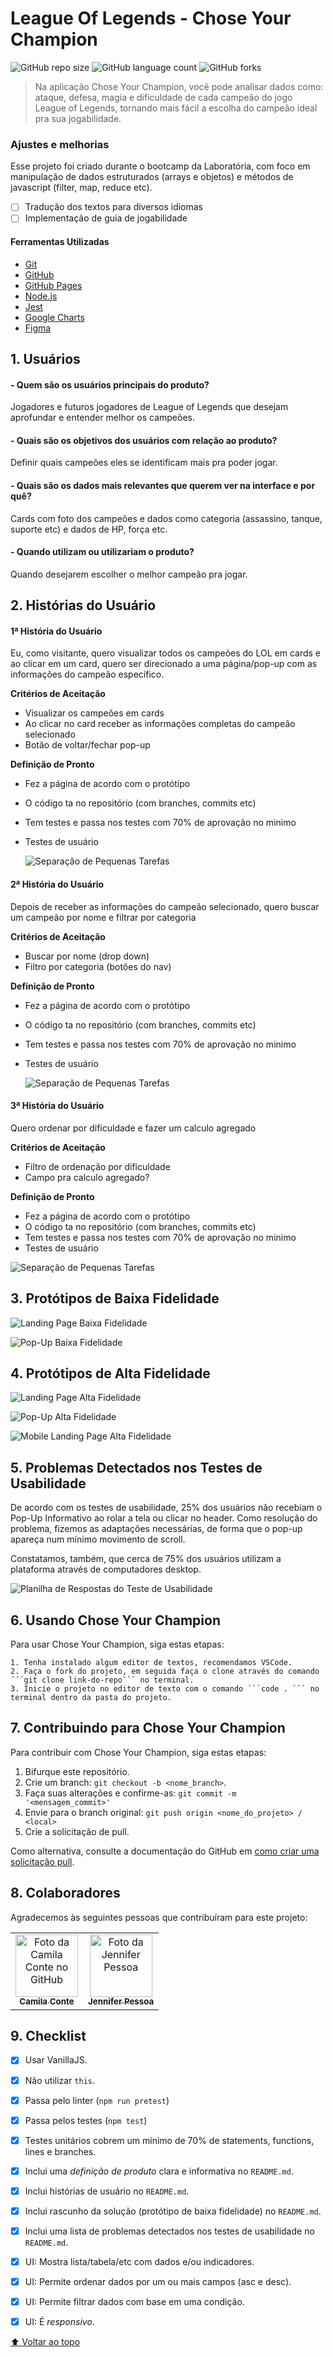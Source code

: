# League Of Legends - Chose Your Champion

![GitHub repo size](https://img.shields.io/github/repo-size/caxconte/SAP006-data-lovers?style=for-the-badge)
![GitHub language count](https://img.shields.io/github/languages/count/caxconte/SAP006-data-lovers?style=for-the-badge)
![GitHub forks](https://img.shields.io/github/forks/caxconte/SAP006-data-lovers?style=for-the-badge)

> Na aplicação Chose Your Champion, você pode analisar dados como: ataque, defesa, magia e dificuldade de cada campeão do jogo League of Legends, tornando mais fácil a escolha do campeão ideal pra sua jogabilidade.

### Ajustes e melhorias

Esse projeto foi criado durante o bootcamp da Laboratória, com foco em manipulação de dados estruturados (arrays e objetos) e métodos de javascript (filter, map, reduce etc).

- [ ] Tradução dos textos para diversos idiomas
- [ ] Implementação de guia de jogabilidade

#### Ferramentas Utilizadas

- [Git](https://git-scm.com/)
- [GitHub](https://github.com/)
- [GitHub Pages](https://pages.github.com/)
- [Node.js](https://nodejs.org/)
- [Jest](https://jestjs.io/)
- [Google Charts](https://developers.google.com/chart/)
- [Figma](https://figma.com/)

## 1. Usuários

#### - Quem são os usuários principais do produto?

  Jogadores e futuros jogadores de League of Legends que desejam aprofundar e entender melhor os campeões.

#### - Quais são os objetivos dos usuários com relação ao produto?

  Definir quais campeões eles se identificam mais pra poder jogar.

#### - Quais são os dados mais relevantes que querem ver na interface e por quê?

  Cards com foto dos campeões e dados como categoria (assassino, tanque, suporte etc) e dados de HP, força etc.

#### - Quando utilizam ou utilizariam o produto?

  Quando desejarem escolher o melhor campeão pra jogar.


## 2. Histórias do Usuário

#### **1ª História do Usuário**

Eu, como visitante, quero visualizar todos os campeões do LOL em cards e ao clicar em um card, quero ser direcionado a uma página/pop-up com as informações do campeão específico.

**Critérios de Aceitação**

- Visualizar os campeões em cards
- Ao clicar no card receber as informações completas do campeão selecionado
- Botão de voltar/fechar pop-up

**Definição de Pronto**

- Fez a página de acordo com o protótipo
- O código ta no repositório (com branches, commits etc)
- Tem testes e passa nos testes com 70% de aprovação no minimo
- Testes de usuário

    ![Separação de Pequenas Tarefas](./src/img/1ahistoria.jpeg)

#### **2ª História do Usuário**

Depois de receber as informações do campeão selecionado, quero buscar um campeão por nome e filtrar por categoria

**Critérios de Aceitação**

- Buscar por nome (drop down)
- Filtro por categoria (botões do nav)

**Definição de Pronto**

- Fez a página de acordo com o protótipo
- O código ta no repositório (com branches, commits etc)
- Tem testes e passa nos testes com 70% de aprovação no minimo
- Testes de usuário

    ![Separação de Pequenas Tarefas](./src/img/2ahistoria.jpeg)

####  **3ª História do Usuário**

Quero ordenar por dificuldade e fazer um calculo agregado

**Critérios de Aceitação**

- Filtro de ordenação por dificuldade
- Campo pra calculo agregado?

**Definição de Pronto**

- Fez a página de acordo com o protótipo
- O código ta no repositório (com branches, commits etc)
- Tem testes e passa nos testes com 70% de aprovação no minimo
- Testes de usuário

![Separação de Pequenas Tarefas](./src/img/3ahistoria.jpeg)


## 3. Protótipos de Baixa Fidelidade

![Landing Page Baixa Fidelidade](./src/img/landing-page-low-fidelity.jpeg)

![Pop-Up Baixa Fidelidade](./src/img/popup-low-fidelity.jpeg)

## 4. Protótipos de Alta Fidelidade

![Landing Page Alta Fidelidade](./src/img/desktop-prototype.png/)

![Pop-Up Alta Fidelidade](./src/img/popup-preview.jpeg)

![Mobile Landing Page Alta Fidelidade](./src/img/mobile-prototype.png)

## 5. Problemas Detectados nos Testes de Usabilidade

De acordo com os testes de usabilidade, 25% dos usuários não recebiam o Pop-Up Informativo ao rolar a tela ou clicar no header. Como resolução do problema, fizemos as adaptações necessárias, de forma que o pop-up apareça num mínimo movimento de scroll.

Constatamos, também, que cerca de 75% dos usuários utilizam a plataforma através de computadores desktop.

![Planilha de Respostas do Teste de Usabilidade](https://docs.google.com/spreadsheets/d/1ko8yOCs5LphIybLybgEdNZP_3ibM8XcA-JxmX51Yi0Y/edit#gid=1961917569)

## 6. Usando Chose Your Champion

Para usar Chose Your Champion, siga estas etapas:

```
1. Tenha instalado algum editor de textos, recomendamos VSCode.
2. Faça o fork do projeto, em seguida faça o clone através do comando ´´´git clone link-do-repo``` no terminal.
3. Inicie o projeto no editor de texto com o comando ```code . ``` no terminal dentro da pasta do projeto.
```


## 7. Contribuindo para Chose Your Champion

Para contribuir com Chose Your Champion, siga estas etapas:

1. Bifurque este repositório.
2. Crie um branch: `git checkout -b <nome_branch>`.
3. Faça suas alterações e confirme-as: `git commit -m '<mensagem_commit>'`
4. Envie para o branch original: `git push origin <nome_do_projeto> / <local>`
5. Crie a solicitação de pull.

Como alternativa, consulte a documentação do GitHub em [como criar uma solicitação pull](https://help.github.com/en/github/collaborating-with-issues-and-pull-requests/creating-a-pull-request).

## 8. Colaboradores

Agradecemos às seguintes pessoas que contribuíram para este projeto:

<table>
  <tr>
    <td align="center">
      <a href="#">
        <img src="https://avatars.githubusercontent.com/u/83038134?v=4" width="100px;" alt="Foto da Camila Conte no GitHub"/><br>
        <sub>
          <b>Camila Conte</b>
        </sub>
      </a>
    </td>
    <td align="center">
      <a href="#">
        <img src="https://avatars.githubusercontent.com/u/83288893?v=4" width="100px;" alt="Foto da Jennifer Pessoa"/><br>
        <sub>
          <b>Jennifer Pessoa</b>
        </sub>
      </a>
    </td>
  </tr>
</table>

## 9. Checklist

- [x] Usar VanillaJS.
- [x] Não utilizar `this`.
- [x] Passa pelo linter (`npm run pretest`)
- [x] Passa pelos testes (`npm test`)
- [x] Testes unitários cobrem um mínimo de 70% de statements, functions, lines e branches.
- [x] Inclui uma _definição de produto_ clara e informativa no `README.md`.
- [x] Inclui histórias de usuário no `README.md`.
- [x] Inclui rascunho da solução (protótipo de baixa fidelidade) no `README.md`.
- [x] Inclui uma lista de problemas detectados nos testes de usabilidade no `README.md`.
- [x] UI: Mostra lista/tabela/etc com dados e/ou indicadores.
- [x] UI: Permite ordenar dados por um ou mais campos (asc e desc).
- [x] UI: Permite filtrar dados com base em uma condição.
- [x] UI: É _responsivo_.


[⬆ Voltar ao topo](#SAP006-data-lovers)<br>
